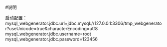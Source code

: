
#说明

启动配置：
mysql_webgenerator.jdbc.url=jdbc:mysql://127.0.0.1:3306/tmp_webgenerator?useUnicode=true&characterEncoding=utf8
mysql_webgenerator.jdbc.username=root
mysql_webgenerator.jdbc.password=123456
